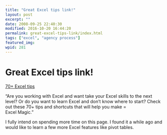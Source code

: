 ```yaml
---
title: "Great Excel tips link!"
layout: post
excerpt: ""
date: 2008-09-25 22:40:30
modified: 2016-10-20 16:44:20
permalink: great-excel-tips-link/index.html
tags: ["excel", "agency process"]
featured_img: 
wpid: 281
---
```


# Great Excel tips link!

[70+ Excel tips](http://www.cogniview.com/convert-pdf-to-excel/post/the-excel-magician-70-excel-tips-and-shortcuts-to-help-you-make-excel-magic/)

“Are you working with Excel and want take your Excel skills to the next level? Or do you want to learn Excel and don’t know where to start? Check out these 70+ tips and shortcuts that will help you make =  
Excel Magic.”

I fully intend on spending more time on this page. I found it a while ago and would like to learn a few more Excel features like pivot tables.